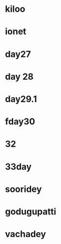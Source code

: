 # kiloo
# ionet
# day27
# day 28
# day29.1
# fday30
# 32
# 33day
# sooridey
# godugupatti
# vachadey
